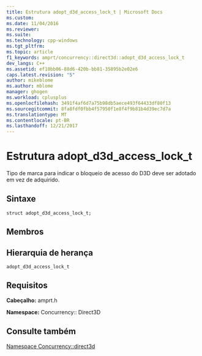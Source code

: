 ```yaml
---
title: Estrutura adopt_d3d_access_lock_t | Microsoft Docs
ms.custom: 
ms.date: 11/04/2016
ms.reviewer: 
ms.suite: 
ms.technology: cpp-windows
ms.tgt_pltfrm: 
ms.topic: article
f1_keywords: amprt/concurrency::direct3d::adopt_d3d_access_lock_t
dev_langs: C++
ms.assetid: ef10bb06-88d6-420b-bb81-35895b2e02e6
caps.latest.revision: "5"
author: mikeblome
ms.author: mblome
manager: ghogen
ms.workload: cplusplus
ms.openlocfilehash: 3491f4af6d7a75b98db5aece493f64433df80f13
ms.sourcegitcommit: 8fa8fdf0fbb4f57950f1e8f4f9b81b4d39ec7d7a
ms.translationtype: MT
ms.contentlocale: pt-BR
ms.lasthandoff: 12/21/2017
---
```

# <a name="adoptd3daccesslockt-structure"></a>Estrutura adopt_d3d_access_lock_t
Tipo de marca para indicar o bloqueio de acesso do D3D deve ser adotado em vez de adquirido.  
  
## <a name="syntax"></a>Sintaxe  
  
```  
struct adopt_d3d_access_lock_t;  
```  
  
## <a name="members"></a>Membros  
  
## <a name="inheritance-hierarchy"></a>Hierarquia de herança  
 `adopt_d3d_access_lock_t`  
  
## <a name="requirements"></a>Requisitos  
 **Cabeçalho:** amprt.h  
  
 **Namespace:** Concurrency:: Direct3D  
  
## <a name="see-also"></a>Consulte também  
 [Namespace Concurrency::direct3d](concurrency-direct3d-namespace.md)
